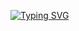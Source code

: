 <a href="https://git.io/typing-svg"><img src="https://readme-typing-svg.demolab.com?font=EB+Garamond&weight=800&size=28&duration=4000&pause=1000&random=false&width=435&lines=+•★⃝ UCEY TECH MD★⃝•;MULTI-DEVICE+WHATSAPP+BOT;DEVELOPED+BY+UCEY-TECH" alt="Typing SVG" /></a>
